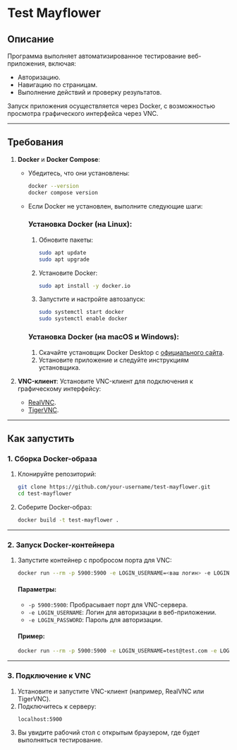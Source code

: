 
# Test Mayflower

## Описание

Программа выполняет автоматизированное тестирование веб-приложения, включая:
- Авторизацию.
- Навигацию по страницам.
- Выполнение действий и проверку результатов.

Запуск приложения осуществляется через Docker, с возможностью просмотра графического интерфейса через VNC.

---

## Требования

1. **Docker** и **Docker Compose**:
   - Убедитесь, что они установлены:
     ```bash
     docker --version
     docker compose version
     ```
   - Если Docker не установлен, выполните следующие шаги:

     ### Установка Docker (на Linux):
     1. Обновите пакеты:
        ```bash
        sudo apt update
        sudo apt upgrade
        ```
     2. Установите Docker:
        ```bash
        sudo apt install -y docker.io
        ```
     3. Запустите и настройте автозапуск:
        ```bash
        sudo systemctl start docker
        sudo systemctl enable docker
        ```

     ### Установка Docker (на macOS и Windows):
     1. Скачайте установщик Docker Desktop с [официального сайта](https://www.docker.com/products/docker-desktop).
     2. Установите приложение и следуйте инструкциям установщика.

2. **VNC-клиент**:
   Установите VNC-клиент для подключения к графическому интерфейсу:
   - [RealVNC](https://www.realvnc.com/).
   - [TigerVNC](https://tigervnc.org/).

---

## Как запустить

### 1. Сборка Docker-образа

1. Клонируйте репозиторий:
   ```bash
   git clone https://github.com/your-username/test-mayflower.git
   cd test-mayflower
   ```

2. Соберите Docker-образ:
   ```bash
   docker build -t test-mayflower .
   ```

---

### 2. Запуск Docker-контейнера

1. Запустите контейнер с пробросом порта для VNC:
   ```bash
   docker run --rm -p 5900:5900 -e LOGIN_USERNAME=<ваш логин> -e LOGIN_PASSWORD=<ваш пароль> test-mayflower
   ```

   #### Параметры:
   - `-p 5900:5900`: Пробрасывает порт для VNC-сервера.
   - `-e LOGIN_USERNAME`: Логин для авторизации в веб-приложении.
   - `-e LOGIN_PASSWORD`: Пароль для авторизации.

   #### Пример:
   ```bash
   docker run --rm -p 5900:5900 -e LOGIN_USERNAME=test@test.com -e LOGIN_PASSWORD=password test-mayflower
   ```

---

### 3. Подключение к VNC

1. Установите и запустите VNC-клиент (например, RealVNC или TigerVNC).
2. Подключитесь к серверу:
   ```
   localhost:5900
   ```
3. Вы увидите рабочий стол с открытым браузером, где будет выполняться тестирование.
